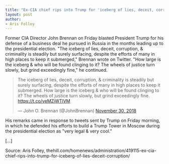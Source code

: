 ```yaml
---
title: "Ex-CIA chief rips into Trump for 'iceberg of lies, deceit, corruption, & criminality'"
layout: post
author:
- Aris Folley
---
```


Former CIA Director John Brennan on Friday blasted President Trump for his defense of a business deal he pursued in Russia in the months leading up to the presidential election.
"The iceberg of lies, deceit, corruption, & criminality is steadily but surely surfacing, despite the efforts of many in high places to keep it submerged," Brennan wrote on Twitter.
"How large is the iceberg & who will be found clinging to it? The wheels of justice turn slowly, but grind exceedingly fine," he continued.

<blockquote class="twitter-tweet"><p lang="en" dir="ltr">The iceberg of lies, deceit, corruption, &amp; criminality is steadily but surely surfacing, despite the efforts of many in high places to keep it submerged. How large is the iceberg &amp; who will be found clinging to it? The wheels of justice turn slowly, but grind exceedingly fine. <a href="https://t.co/yeMZiWTlVM">https://t.co/yeMZiWTlVM</a></p>&mdash; John O. Brennan (@JohnBrennan) <a href="https://twitter.com/JohnBrennan/status/1068492587458277376?ref_src=twsrc%5Etfw">November 30, 2018</a></blockquote> <script async src="https://platform.twitter.com/widgets.js" charset="utf-8"></script>

His remarks came in response to tweets sent by Trump on Friday morning, in which he defended his efforts to build a Trump Tower in Moscow during the presidential election as "very legal & very cool."

[…]

Source: Aris Folley, thehill.com/homenews/administration/419115-ex-cia-chief-rips-into-trump-for-iceberg-of-lies-deceit-corruption/
